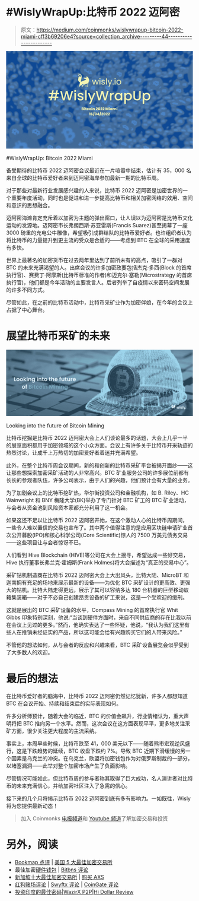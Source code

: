 # #WislyWrapUp:比特币 2022 迈阿密

> 原文：<https://medium.com/coinmonks/wislywrapup-bitcoin-2022-miami-cff3b69206e4?source=collection_archive---------44----------------------->

![](img/32b9b3b5f68e3ed273c3334f69b08efa.png)

#WislyWrapUp: Bitcoin 2022 Miami

备受期待的比特币 2022 迈阿密会议最近在一片喧嚣中结束，估计有 35，000 名来自全球的比特币爱好者来到迈阿密海岸参加最新一期的比特币周。

对于那些对最新行业发展感兴趣的人来说，比特币 2022 迈阿密是加密世界的一个重要年度活动，同时也是促进和进一步提高比特币和相关加密网络的效用、空间和意识的思想融合。

迈阿密海滩肯定充斥着以加密为主题的弹出窗口，让人误以为迈阿密是比特币文化运动的发源地。迈阿密市长弗朗西斯·苏亚雷斯(Francis Suarez)甚至揭幕了一座 3000 磅重的充电公牛雕像，希望吸引成群结队的比特币爱好者。也许组织者认为将比特币的力量提升到更主流的受众是合适的——考虑到 BTC 在全球的采用速度有多快。

世界上最著名的加密货币在过去两年里达到了前所未有的高点，吸引了一群对 BTC 的未来充满渴望的人。出席会议的许多加密政要包括杰克·多西(Block 的首席执行官)、赛费丁·阿摩斯(比特币标准的作者)和迈克尔·塞勒(Microstrategy 的首席执行官)，他们都是今年活动的主要发言人。后者列举了自疫情以来密码空间发展的许多不同方式。

尽管如此，在之前的比特币活动中，比特币采矿业作为加密伴娘，在今年的会议上占据了中心舞台。

# 展望比特币采矿的未来

![](img/d86d12dec623fd83e89fd54fca38b4f6.png)

Looking into the future of Bitcoin Mining

比特币挖掘是比特币 2022 迈阿密大会上人们谈论最多的话题，大会上几乎一半的展览面积都用于加密领域的这个小众方面。会议上有许多关于比特币开采轨迹的热烈讨论，让成千上万热切的加密爱好者着迷并充满希望。

此外，在整个比特币周会议期间，新的和创新的比特币采矿平台被揭开面纱——这让那些想探索加密采矿活动的人非常高兴。BTC 矿业服务公司的许多展位前都有长长的参观者队伍，许多公司表示，由于人们的兴趣，他们预计会有大量的业务。

为了加剧会议上的比特币挖矿热，华尔街投资公司和金融机构，如 B. Riley、HC Wainwright 和 BNY 梅隆大学(BK)举办了专门针对 BTC 矿工的 BTC 矿业活动，与会者从资金池到风险资本家都充分利用了这一机会。

如果这还不足以让比特币 2022 迈阿密开始，在这个激动人心的比特币周期间，一些令人难以置信的交易也宣布了。其中两个值得注意的是应用区块链申请矿业首次公开募股(IPO)和核心科学公司(Core Scientific)惊人的 7500 万美元债务交易——这些项目让与会者惊讶不已。

人们看到 Hive Blockchain (HIVE)等公司在大会上搜寻，希望达成一些好交易，Hive 执行董事长弗兰克·霍姆斯(Frank Holmes)将大会描述为“真正的交易中心”。

采矿钻机制造商在比特币 2022 迈阿密大会上大出风头，比特大陆、MicroBT 和迦南拥有充足的场地来展示最新的设备——为优化 BTC 采矿设计的更高效、更强大的钻机。比特大陆走得更远，展示了其可以容纳多达 180 台机器的巨型移动蚁箱集装箱——对于不必自己创建昂贵设备的矿工来说，这是一个受欢迎的缓刑。

这就是展出的 BTC 采矿设备的水平，Compass Mining 的首席执行官 Whit Gibbs 印象特别深刻，他说:“当谈到硬件方面时，来自不同供应商的存在比我以前在会议上见过的更多。”然而，他确实表达了一些怀疑，他说，“我认为我们这里有些人在推销未经证实的产品，所以这可能会给有兴趣购买它们的人带来风险。”

不管他的想法如何，从与会者的反应和兴趣来看，BTC 采矿设备展览会似乎受到了大多数人的欢迎。

# 最后的想法

在比特币爱好者的脑海中，比特币 2022 迈阿密仍然记忆犹新，许多人都想知道 BTC 在会议开始、持续和结束后的实际表现如何。

许多分析师预计，随着大会的临近，BTC 的价值会飙升，行业情绪认为，重大声明将把 BTC 推向另一个水平。然而，这次会议在这方面表现平平，更多地关注采矿方面，很少关注更大程度的主流采纳。

事实上，本周早些时候，比特币跌至 41，000 美元以下——随着熊市宏观逆风盛行，这是下跌趋势的延续，BTC 收盘下跌约 7%。导致 BTC 近期下滑缓慢的另一个因素是乌克兰的冲突。在乌克兰，欧盟将加密钱包作为对俄罗斯制裁的一部分，以堵塞漏洞——此举对整个加密市场产生了负面影响。

尽管情况可能如此，但比特币周的参与者称其取得了巨大成功，名人演讲者对比特币的未来充满信心，并给加密社区注入了急需的信心。

接下来的几个月将揭示比特币 2022 迈阿密到底有多有影响力。一如既往，Wisly 将为您提供最新动态！

> 加入 Coinmonks [电报频道](https://t.me/coincodecap)和 [Youtube 频道](https://www.youtube.com/c/coinmonks/videos)了解加密交易和投资

# 另外，阅读

*   [Bookmap 点评](https://coincodecap.com/bookmap-review-2021-best-trading-software) | [美国 5 大最佳加密交易所](https://coincodecap.com/crypto-exchange-usa)
*   最佳加密[硬件钱包](/coinmonks/hardware-wallets-dfa1211730c6) | [Bitbns 评论](/coinmonks/bitbns-review-38256a07e161)
*   [新加坡十大最佳加密交易所](https://coincodecap.com/crypto-exchange-in-singapore) | [购买 AXS](https://coincodecap.com/buy-axs-token)
*   [红狗赌场评论](https://coincodecap.com/red-dog-casino-review) | [Swyftx 评论](https://coincodecap.com/swyftx-review) | [CoinGate 评论](https://coincodecap.com/coingate-review)
*   [投资印度的最佳密码](https://coincodecap.com/best-crypto-to-invest-in-india-in-2021)|[WazirX P2P](https://coincodecap.com/wazirx-p2p)|[Hi Dollar Review](https://coincodecap.com/hi-dollar-review)